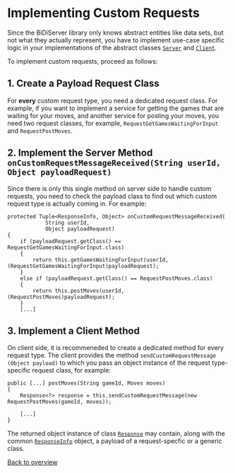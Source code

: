 # Implementing Custom Requests

Since the BiDiServer library only knows abstract entities like data sets, but not what they actually represent, you have to implement use-case specific logic in your implementations of the abstract classes [`Server`](src/spielwitz/biDiServer/Server.java) and [`Client`](src/spielwitz/biDiServer/Client.java).

To implement custom requests, proceed as follows:

## 1. Create a Payload Request Class

For **every** custom request type, you need a dedicated request class. For example, if you want to implement a service for getting the games that are waiting for your moves, and another service for posting your moves, you need two request classes, for example, `RequestGetGamesWaitingForInput` and `RequestPostMoves`.

## 2. Implement the Server Method `onCustomRequestMessageReceived(String userId, Object payloadRequest)`

Since there is only this single method on server side to handle custom requests, you need to check the payload class to find out which custom request type is actually coming in. For example:

```
protected Tuple<ResponseInfo, Object> onCustomRequestMessageReceived(
			String userId, 
			Object payloadRequest)
{
	if (payloadRequest.getClass() == RequestGetGamesWaitingForInput.class)
	{
		return this.getGamesWaitingForInput(userId, (RequestGetGamesWaitingForInput)payloadRequest);
	}
	else if (payloadRequest.getClass() == RequestPostMoves.class)
	{
		return this.postMoves(userId, (RequestPostMoves)payloadRequest);
	}
	[...]
```
## 3. Implement a Client Method

On client side, it is recommeneded to create a dedicated method for every request type. The client provides the method `sendCustomRequestMessage​(Object payload)` to which you pass an object instance of the request type-specific request class, for example:

```
public [...] postMoves(String gameId, Moves moves)
{
	Response<?> response = this.sendCustomRequestMessage(new RequestPostMoves(gameId, moves));
	
	[...]
}
```
The returned object instance of class [`Response`](src/spielwitz/biDiServer/Response.java) may contain, along with the common [`ResponseInfo`](src/spielwitz/biDiServer/ResponseInfo.java) object, a payload of a request-specfic or a generic class. 

[Back to overview](README.md)
